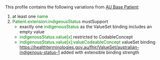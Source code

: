 This profile contains the following variations from [AU Base Patient](http://build.fhir.org/ig/hl7au/au-fhir-base/StructureDefinition-au-patient.html):

1. at least one <span style='color:green'> name </span>
1. <span style='color:green'> Patient.extension:indigeousStatus </span> mustSupport
   * exactly one <span style='color:green'> indigenousStatus </span> as the ValueSet binding includes an empty value
   * <span style='color:green'> indigenousStatus.value[x] </span> restricted to CodableConcept
   * <span style='color:green'> indigenousStatus.value[x]:valueCodeableConcept </span> valueSet binding https://healthterminologies.gov.au/fhir/ValueSet/australian-indigenous-status-1 added with extensible binding strength
